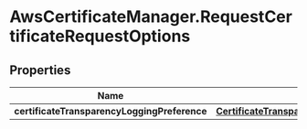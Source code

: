 # AwsCertificateManager.RequestCertificateRequestOptions

## Properties

Name | Type | Description | Notes
------------ | ------------- | ------------- | -------------
**certificateTransparencyLoggingPreference** | [**CertificateTransparencyLoggingPreference**](CertificateTransparencyLoggingPreference.md) |  | [optional] 


